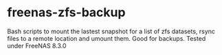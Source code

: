 freenas-zfs-backup
==================

Bash scripts to mount the lastest snapshot for a list of zfs datasets, rsync files to a remote location and umount them. Good for backups. Tested under FreeNAS 8.3.0
